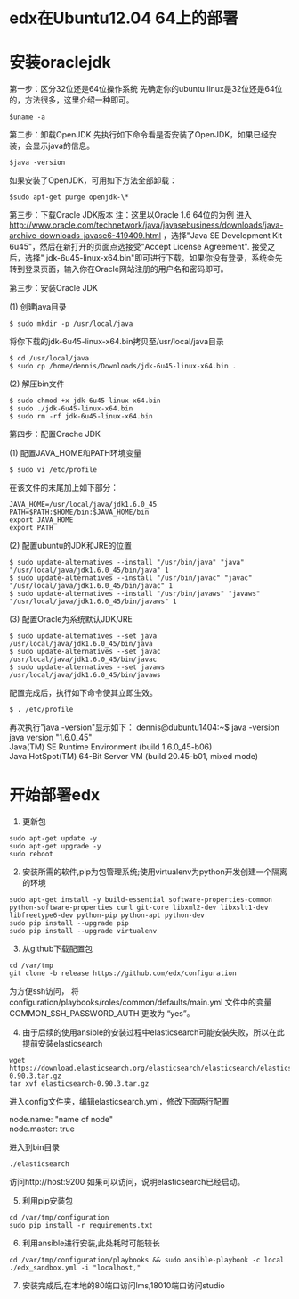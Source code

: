 edx在Ubuntu12.04 64上的部署
======

安装oraclejdk
======
第一步：区分32位还是64位操作系统
先确定你的ubuntu linux是32位还是64位的，方法很多，这里介绍一种即可。
```
$uname -a
```

第二步：卸载OpenJDK
先执行如下命令看是否安装了OpenJDK，如果已经安装，会显示java的信息。
```
$java -version
```

如果安装了OpenJDK，可用如下方法全部卸载：
```
$sudo apt-get purge openjdk-\*
```
第三步：下载Oracle JDK版本
注：这里以Oracle 1.6 64位的为例
进入 http://www.oracle.com/technetwork/java/javasebusiness/downloads/java-archive-downloads-javase6-419409.html
，选择"Java SE Development Kit 6u45"，然后在新打开的页面点选接受"Accept License Agreement". 接受之后，选择" jdk-6u45-linux-x64.bin"即可进行下载。如果你没有登录，系统会先转到登录页面，输入你在Oracle网站注册的用户名和密码即可。

第三步：安装Oracle JDK

(1) 
创建java目录
```
$ sudo mkdir -p /usr/local/java
```
将你下载的jdk-6u45-linux-x64.bin拷贝至/usr/local/java目录
```
$ cd /usr/local/java
$ sudo cp /home/dennis/Downloads/jdk-6u45-linux-x64.bin .
```

(2) 
解压bin文件
```
$ sudo chmod +x jdk-6u45-linux-x64.bin
$ sudo ./jdk-6u45-linux-x64.bin
$ sudo rm -rf jdk-6u45-linux-x64.bin
```

第四步：配置Orache JDK

(1) 
配置JAVA_HOME和PATH环境变量
```
$ sudo vi /etc/profile
```
在该文件的末尾加上如下部分：
```
JAVA_HOME=/usr/local/java/jdk1.6.0_45
PATH=$PATH:$HOME/bin:$JAVA_HOME/bin
export JAVA_HOME
export PATH
```

(2) 
配置ubuntu的JDK和JRE的位置
```
$ sudo update-alternatives --install "/usr/bin/java" "java" "/usr/local/java/jdk1.6.0_45/bin/java" 1
$ sudo update-alternatives --install "/usr/bin/javac" "javac" "/usr/local/java/jdk1.6.0_45/bin/javac" 1
$ sudo update-alternatives --install "/usr/bin/javaws" "javaws" "/usr/local/java/jdk1.6.0_45/bin/javaws" 1
```

(3) 
配置Oracle为系统默认JDK/JRE
```
$ sudo update-alternatives --set java /usr/local/java/jdk1.6.0_45/bin/java
$ sudo update-alternatives --set javac /usr/local/java/jdk1.6.0_45/bin/javac
$ sudo update-alternatives --set javaws /usr/local/java/jdk1.6.0_45/bin/javaws
```

配置完成后，执行如下命令使其立即生效。
```
$ . /etc/profile
```
再次执行"java -version"显示如下：
dennis@dubuntu1404:~$ java -version  
java version "1.6.0_45"  
Java(TM) SE Runtime Environment (build 1.6.0_45-b06)  
Java HotSpot(TM) 64-Bit Server VM (build 20.45-b01, mixed mode)  

开始部署edx
======
1. 更新包
```
sudo apt-get update -y
sudo apt-get upgrade -y
sudo reboot
```

2. 安装所需的软件,pip为包管理系统;使用virtualenv为python开发创建一个隔离的环境
```
sudo apt-get install -y build-essential software-properties-common python-software-properties curl git-core libxml2-dev libxslt1-dev libfreetype6-dev python-pip python-apt python-dev
sudo pip install --upgrade pip
sudo pip install --upgrade virtualenv
```

3. 从github下载配置包
```
cd /var/tmp
git clone -b release https://github.com/edx/configuration
```
为方便ssh访问，
将 configuration/playbooks/roles/common/defaults/main.yml 文件中的变量 COMMON_SSH_PASSWORD_AUTH 更改为 “yes”。

4. 由于后续的使用ansible的安装过程中elasticsearch可能安装失败，所以在此提前安装elasticsearch
```
wget https://download.elasticsearch.org/elasticsearch/elasticsearch/elasticsearch-0.90.3.tar.gz 
tar xvf elasticsearch-0.90.3.tar.gz
```
进入config文件夹，编辑elasticsearch.yml，修改下面两行配置 

node.name: "name of node"  
node.master: true

进入到bin目录 
```
./elasticsearch
```
访问http://host:9200 如果可以访问，说明elasticsearch已经启动。

5. 利用pip安装包
```
cd /var/tmp/configuration
sudo pip install -r requirements.txt
```

6. 利用ansible进行安装,此处耗时可能较长
```
cd /var/tmp/configuration/playbooks && sudo ansible-playbook -c local ./edx_sandbox.yml -i "localhost,"
```

7. 安装完成后,在本地的80端口访问lms,18010端口访问studio


